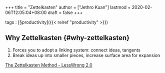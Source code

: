+++
title = "Zettelkasten"
author = ["Jethro Kuan"]
lastmod = 2020-02-06T12:05:04+08:00
draft = false
+++

tags
: [§productivity]({{< relref "productivity" >}})


## Why Zettelkasten {#why-zettelkasten}

1.  Forces you to adopt a linking system: connect ideas, tangents
2.  Break ideas up into smaller pieces, increase surface area for expansion

[The Zettelkasten Method - LessWrong 2.0](https://www.lesswrong.com/posts/NfdHG6oHBJ8Qxc26s/the-zettelkasten-method-1)

